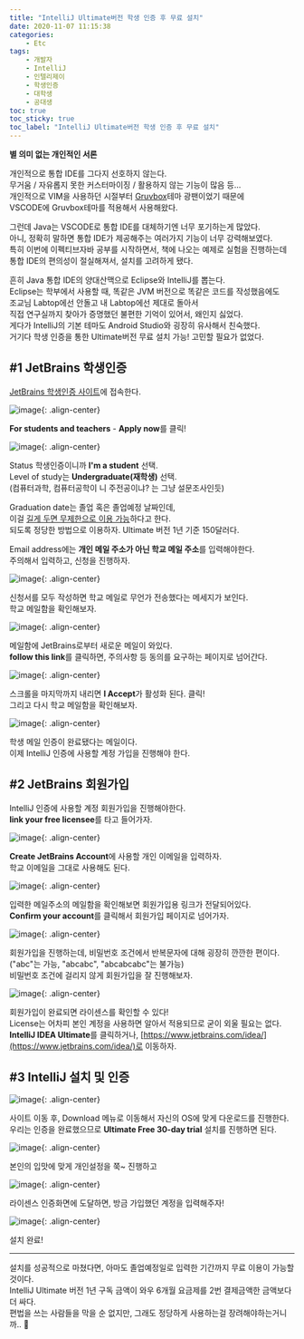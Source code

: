 ```yaml
---
title: "IntelliJ Ultimate버전 학생 인증 후 무료 설치"
date: 2020-11-07 11:15:38
categories:
    - Etc
tags:
    - 개발자
    - IntelliJ
    - 인텔리제이
    - 학생인증
    - 대학생
    - 공대생
toc: true
toc_sticky: true
toc_label: "IntelliJ Ultimate버전 학생 인증 후 무료 설치"
---
```


**별 의미 없는 개인적인 서론**

개인적으로 통합 IDE를 그다지 선호하지 않는다.  
무거움 / 자유롭지 못한 커스터마이징 / 활용하지 않는 기능이 많음 등...  
개인적으로 VIM을 사용하던 시절부터 [Gruvbox](https://github.com/morhetz/gruvbox)테마 광팬이었기 때문에  
VSCODE에 Gruvbox테마를 적용해서 사용해왔다.  
  
그런데 Java는 VSCODE로 통합 IDE를 대체하기엔 너무 포기하는게 많았다.  
아니, 정확히 말하면 통합 IDE가 제공해주는 여러가지 기능이 너무 강력해보였다.  
특히 이번에 이펙티브자바 공부를 시작하면서, 책에 나오는 예제로 실험을 진행하는데 
통합 IDE의 편의성이 절실해져서, 설치를 고려하게 됐다.  

흔히 Java 통합 IDE의 양대산맥으로 Eclipse와 IntelliJ를 뽑는다.  
Eclipse는 학부에서 사용할 때, 똑같은 JVM 버전으로 똑같은 코드를 작성했음에도  
조교님 Labtop에선 안돌고 내 Labtop에선 제대로 돌아서  
직접 연구실까지 찾아가 증명했던 불편한 기억이 있어서, 왜인지 싫었다.  
게다가 IntelliJ의 기본 테마도 Android Studio와 굉장히 유사해서 친숙했다.  
거기다 학생 인증을 통한 Ultimate버전 무료 설치 가능! 고민할 필요가 없었다.  
  
## #1 JetBrains 학생인증
[JetBrains 학생인증 사이트](https://www.jetbrains.com/community/education/#students)에 접속한다.  

![image](https://user-images.githubusercontent.com/37354145/98428199-c6ce3580-20e3-11eb-95ec-b94ac376714b.png){: .align-center}

**For students and teachers** - **Apply now**를 클릭!  

![image](https://user-images.githubusercontent.com/37354145/98428383-8de29080-20e4-11eb-8a65-eafa44ada4ee.png){: .align-center}

Status 학생인증이니까 **I'm a student** 선택.  
Level of study는 **Undergraduate(재학생)** 선택.  
(컴퓨터과학, 컴퓨터공학이 니 주전공이냐? 는 그냥 설문조사인듯)  
  
Graduation date는 졸업 혹은 졸업예정 날짜인데,  
이걸 [길게 두면 무제한으로 이용 가능](https://okky.kr/article/661458)하다고 한다.  
되도록 정당한 방법으로 이용하자. Ultimate 버전 1년 기준 150달러다.  
  
Email address에는 **개인 메일 주소가 아닌 학교 메일 주소**를 입력해야한다.  
주의해서 입력하고, 신청을 진행하자.  

![image](https://user-images.githubusercontent.com/37354145/98428444-dbf79400-20e4-11eb-96f1-65213bfbed6f.png){: .align-center}

신청서를 모두 작성하면 학교 메일로 무언가 전송했다는 메세지가 보인다.  
학교 메일함을 확인해보자.  

![image](https://user-images.githubusercontent.com/37354145/98428475-fa5d8f80-20e4-11eb-9bc5-ee41b9c8c85d.png){: .align-center}

메일함에 JetBrains로부터 새로운 메일이 와있다.  
**follow this link**를 클릭하면, 주의사항 등 동의를 요구하는 페이지로 넘어간다.  

![image](https://user-images.githubusercontent.com/37354145/98428485-12351380-20e5-11eb-9adb-d84f55c4f81c.png){: .align-center}

스크롤을 마지막까지 내리면 **I Accept**가 활성화 된다. 클릭!  
그리고 다시 학교 메일함을 확인해보자.  

![image](https://user-images.githubusercontent.com/37354145/98428499-22e58980-20e5-11eb-9a6b-96c281e6ea79.png){: .align-center}

학생 메일 인증이 완료됐다는 메일이다.  
이제 IntelliJ 인증에 사용할 계정 가입을 진행해야 한다.  
  
## #2 JetBrains 회원가입
IntelliJ 인증에 사용할 계정 회원가입을 진행해야한다.  
**link your free licensee**를 타고 들어가자.  

![image](https://user-images.githubusercontent.com/37354145/98428524-46103900-20e5-11eb-9c1f-279c6830cbf2.png){: .align-center}

**Create JetBrains Account**에 사용할 개인 이메일을 입력하자.  
학교 이메일을 그대로 사용해도 된다.  

![image](https://user-images.githubusercontent.com/37354145/98428532-52949180-20e5-11eb-8da8-ac4b3d54c958.png){: .align-center}

입력한 메일주소의 메일함을 확인해보면 회원가입용 링크가 전달되어있다.  
**Confirm your account**를 클릭해서 회원가입 페이지로 넘어가자.  

![image](https://user-images.githubusercontent.com/37354145/98428541-5d4f2680-20e5-11eb-9686-d3aa443169aa.png){: .align-center}

회원가입을 진행하는데, 비밀번호 조건에서 반복문자에 대해 굉장히 깐깐한 편이다.  
("abc"는 가능, "abcabc", "abcabcabc"는 불가능)  
비밀번호 조건에 걸리지 않게 회원가입을 잘 진행해보자.  

![image](https://user-images.githubusercontent.com/37354145/98428664-d5b5e780-20e5-11eb-8201-a4b9f9752265.png){: .align-center}

회원가입이 완료되면 라이센스를 확인할 수 있다!  
License는 어차피 본인 계정을 사용하면 알아서 적용되므로 굳이 외울 필요는 없다.  
**IntelliJ IDEA Ultimate**를 클릭하거나, [https://www.jetbrains.com/idea/](https://www.jetbrains.com/idea/)로 이동하자.  

## #3 IntelliJ 설치 및 인증
![image](https://user-images.githubusercontent.com/37354145/98428690-f8480080-20e5-11eb-8e5d-2051c40ae103.png){: .align-center}

사이트 이동 후, Download 메뉴로 이동해서 자신의 OS에 맞게 다운로드를 진행한다.  
우리는 인증을 완료했으므로 **Ultimate Free 30-day trial** 설치를 진행하면 된다.  

![image](https://user-images.githubusercontent.com/37354145/98428772-6ab8e080-20e6-11eb-9f8f-c5a9b5259300.png){: .align-center}

본인의 입맛에 맞게 개인설정을 쭉~ 진행하고  


![image](https://user-images.githubusercontent.com/37354145/98428820-a358ba00-20e6-11eb-96c8-961520f0e871.png){: .align-center}

라이센스 인증화면에 도달하면, 방금 가입했던 계정을 입력해주자!

![image](https://user-images.githubusercontent.com/37354145/98428871-f0d52700-20e6-11eb-81cc-741cf00015c6.png){: .align-center}

설치 완료!

---

설치를 성공적으로 마쳤다면, 아마도 졸업예정일로 입력한 기간까지 무료 이용이 가능할 것이다.  
IntelliJ Ultimate 버전 1년 구독 금액이 와우 6개월 요금제를 2번 결제금액한 금액보다 더 싸다.  
편법을 쓰는 사람들을 막을 순 없지만, 그래도 정당하게 사용하는걸 장려해야하는거니까.. 🤔